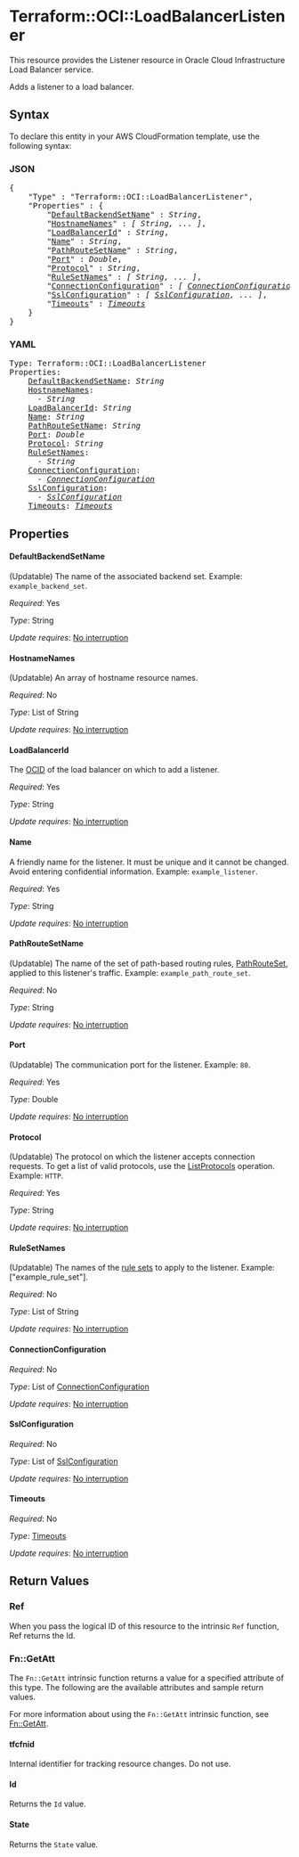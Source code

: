 # Terraform::OCI::LoadBalancerListener

This resource provides the Listener resource in Oracle Cloud Infrastructure Load Balancer service.

Adds a listener to a load balancer.

## Syntax

To declare this entity in your AWS CloudFormation template, use the following syntax:

### JSON

<pre>
{
    "Type" : "Terraform::OCI::LoadBalancerListener",
    "Properties" : {
        "<a href="#defaultbackendsetname" title="DefaultBackendSetName">DefaultBackendSetName</a>" : <i>String</i>,
        "<a href="#hostnamenames" title="HostnameNames">HostnameNames</a>" : <i>[ String, ... ]</i>,
        "<a href="#loadbalancerid" title="LoadBalancerId">LoadBalancerId</a>" : <i>String</i>,
        "<a href="#name" title="Name">Name</a>" : <i>String</i>,
        "<a href="#pathroutesetname" title="PathRouteSetName">PathRouteSetName</a>" : <i>String</i>,
        "<a href="#port" title="Port">Port</a>" : <i>Double</i>,
        "<a href="#protocol" title="Protocol">Protocol</a>" : <i>String</i>,
        "<a href="#rulesetnames" title="RuleSetNames">RuleSetNames</a>" : <i>[ String, ... ]</i>,
        "<a href="#connectionconfiguration" title="ConnectionConfiguration">ConnectionConfiguration</a>" : <i>[ <a href="connectionconfiguration.md">ConnectionConfiguration</a>, ... ]</i>,
        "<a href="#sslconfiguration" title="SslConfiguration">SslConfiguration</a>" : <i>[ <a href="sslconfiguration.md">SslConfiguration</a>, ... ]</i>,
        "<a href="#timeouts" title="Timeouts">Timeouts</a>" : <i><a href="timeouts.md">Timeouts</a></i>
    }
}
</pre>

### YAML

<pre>
Type: Terraform::OCI::LoadBalancerListener
Properties:
    <a href="#defaultbackendsetname" title="DefaultBackendSetName">DefaultBackendSetName</a>: <i>String</i>
    <a href="#hostnamenames" title="HostnameNames">HostnameNames</a>: <i>
      - String</i>
    <a href="#loadbalancerid" title="LoadBalancerId">LoadBalancerId</a>: <i>String</i>
    <a href="#name" title="Name">Name</a>: <i>String</i>
    <a href="#pathroutesetname" title="PathRouteSetName">PathRouteSetName</a>: <i>String</i>
    <a href="#port" title="Port">Port</a>: <i>Double</i>
    <a href="#protocol" title="Protocol">Protocol</a>: <i>String</i>
    <a href="#rulesetnames" title="RuleSetNames">RuleSetNames</a>: <i>
      - String</i>
    <a href="#connectionconfiguration" title="ConnectionConfiguration">ConnectionConfiguration</a>: <i>
      - <a href="connectionconfiguration.md">ConnectionConfiguration</a></i>
    <a href="#sslconfiguration" title="SslConfiguration">SslConfiguration</a>: <i>
      - <a href="sslconfiguration.md">SslConfiguration</a></i>
    <a href="#timeouts" title="Timeouts">Timeouts</a>: <i><a href="timeouts.md">Timeouts</a></i>
</pre>

## Properties

#### DefaultBackendSetName

(Updatable) The name of the associated backend set.  Example: `example_backend_set`.

_Required_: Yes

_Type_: String

_Update requires_: [No interruption](https://docs.aws.amazon.com/AWSCloudFormation/latest/UserGuide/using-cfn-updating-stacks-update-behaviors.html#update-no-interrupt)

#### HostnameNames

(Updatable) An array of hostname resource names.

_Required_: No

_Type_: List of String

_Update requires_: [No interruption](https://docs.aws.amazon.com/AWSCloudFormation/latest/UserGuide/using-cfn-updating-stacks-update-behaviors.html#update-no-interrupt)

#### LoadBalancerId

The [OCID](https://docs.cloud.oracle.com/iaas/Content/General/Concepts/identifiers.htm) of the load balancer on which to add a listener.

_Required_: Yes

_Type_: String

_Update requires_: [No interruption](https://docs.aws.amazon.com/AWSCloudFormation/latest/UserGuide/using-cfn-updating-stacks-update-behaviors.html#update-no-interrupt)

#### Name

A friendly name for the listener. It must be unique and it cannot be changed. Avoid entering confidential information.  Example: `example_listener`.

_Required_: Yes

_Type_: String

_Update requires_: [No interruption](https://docs.aws.amazon.com/AWSCloudFormation/latest/UserGuide/using-cfn-updating-stacks-update-behaviors.html#update-no-interrupt)

#### PathRouteSetName

(Updatable) The name of the set of path-based routing rules, [PathRouteSet](https://docs.cloud.oracle.com/iaas/api/#/en/loadbalancer/20170115/PathRouteSet/), applied to this listener's traffic.  Example: `example_path_route_set`.

_Required_: No

_Type_: String

_Update requires_: [No interruption](https://docs.aws.amazon.com/AWSCloudFormation/latest/UserGuide/using-cfn-updating-stacks-update-behaviors.html#update-no-interrupt)

#### Port

(Updatable) The communication port for the listener.  Example: `80`.

_Required_: Yes

_Type_: Double

_Update requires_: [No interruption](https://docs.aws.amazon.com/AWSCloudFormation/latest/UserGuide/using-cfn-updating-stacks-update-behaviors.html#update-no-interrupt)

#### Protocol

(Updatable) The protocol on which the listener accepts connection requests. To get a list of valid protocols, use the [ListProtocols](https://docs.cloud.oracle.com/iaas/api/#/en/loadbalancer/20170115/LoadBalancerProtocol/ListProtocols) operation.  Example: `HTTP`.

_Required_: Yes

_Type_: String

_Update requires_: [No interruption](https://docs.aws.amazon.com/AWSCloudFormation/latest/UserGuide/using-cfn-updating-stacks-update-behaviors.html#update-no-interrupt)

#### RuleSetNames

(Updatable) The names of the [rule sets](https://docs.cloud.oracle.com/iaas/api/#/en/loadbalancer/20170115/RuleSet/) to apply to the listener.  Example: ["example_rule_set"].

_Required_: No

_Type_: List of String

_Update requires_: [No interruption](https://docs.aws.amazon.com/AWSCloudFormation/latest/UserGuide/using-cfn-updating-stacks-update-behaviors.html#update-no-interrupt)

#### ConnectionConfiguration

_Required_: No

_Type_: List of <a href="connectionconfiguration.md">ConnectionConfiguration</a>

_Update requires_: [No interruption](https://docs.aws.amazon.com/AWSCloudFormation/latest/UserGuide/using-cfn-updating-stacks-update-behaviors.html#update-no-interrupt)

#### SslConfiguration

_Required_: No

_Type_: List of <a href="sslconfiguration.md">SslConfiguration</a>

_Update requires_: [No interruption](https://docs.aws.amazon.com/AWSCloudFormation/latest/UserGuide/using-cfn-updating-stacks-update-behaviors.html#update-no-interrupt)

#### Timeouts

_Required_: No

_Type_: <a href="timeouts.md">Timeouts</a>

_Update requires_: [No interruption](https://docs.aws.amazon.com/AWSCloudFormation/latest/UserGuide/using-cfn-updating-stacks-update-behaviors.html#update-no-interrupt)

## Return Values

### Ref

When you pass the logical ID of this resource to the intrinsic `Ref` function, Ref returns the Id.

### Fn::GetAtt

The `Fn::GetAtt` intrinsic function returns a value for a specified attribute of this type. The following are the available attributes and sample return values.

For more information about using the `Fn::GetAtt` intrinsic function, see [Fn::GetAtt](https://docs.aws.amazon.com/AWSCloudFormation/latest/UserGuide/intrinsic-function-reference-getatt.html).

#### tfcfnid

Internal identifier for tracking resource changes. Do not use.

#### Id

Returns the <code>Id</code> value.

#### State

Returns the <code>State</code> value.

